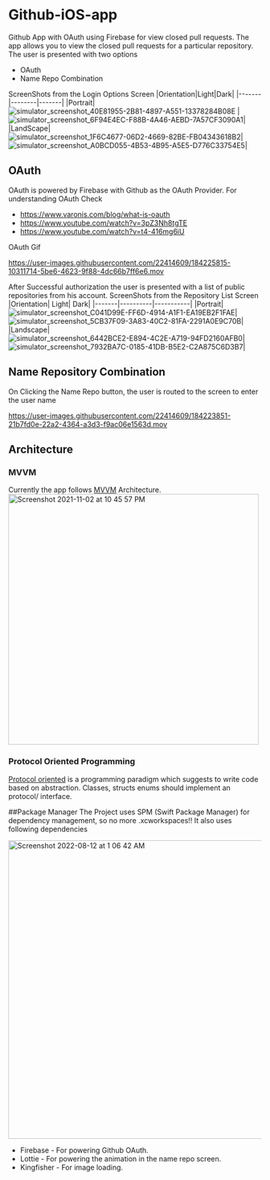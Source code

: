 # Github-iOS-app
Github App with OAuth using Firebase for view closed pull requests.
The app allows you to view the closed pull requests for a particular repository. The user is presented with two options

- OAuth
- Name Repo Combination

ScreenShots from the Login Options Screen
|Orientation|Light|Dark|
|-------|--------|-------|
|Portrait| ![simulator_screenshot_40E81955-2B81-4897-A551-13378284B08E](https://user-images.githubusercontent.com/22414609/184219525-65f529a0-af6a-41ac-9888-8083d696154a.png) | ![simulator_screenshot_6F94E4EC-F88B-4A46-AEBD-7A57CF3090A1](https://user-images.githubusercontent.com/22414609/184219694-6204c13e-c9d3-44ad-9d5b-07de7a70cb1f.png)|
|LandScape| ![simulator_screenshot_1F6C4677-06D2-4669-82BE-FB04343618B2](https://user-images.githubusercontent.com/22414609/184219585-56533ada-4636-4797-acac-36bd133824a7.png)| ![simulator_screenshot_A0BCD055-4B53-4B95-A5E5-D776C33754E5](https://user-images.githubusercontent.com/22414609/184219638-64058338-b7d1-4706-92b9-0aeb6e4080cc.png)|

## OAuth
OAuth is powered by Firebase with Github as the OAuth Provider. 
For understanding OAuth Check

- https://www.varonis.com/blog/what-is-oauth
- https://www.youtube.com/watch?v=3pZ3Nh8tgTE
- https://www.youtube.com/watch?v=t4-416mg6iU

OAuth Gif



https://user-images.githubusercontent.com/22414609/184225815-10311714-5be6-4623-9f88-4dc66b7ff6e6.mov




After Successful authorization the user is presented with a list of public repositories from his account.
ScreenShots from the Repository List Screen
|Orientation| Light| Dark|
|-------|----------|-----------|
|Portrait|![simulator_screenshot_C041D99E-FF6D-4914-A1F1-EA19EB2F1FAE](https://user-images.githubusercontent.com/22414609/184222911-9f8dc6b6-3c21-4807-a8d2-c9c40933d190.png)|![simulator_screenshot_5CB37F09-3A83-40C2-81FA-2291A0E9C70B](https://user-images.githubusercontent.com/22414609/184222708-36557bab-992c-4d53-b553-0fa8135d813e.png)|
|Landscape| ![simulator_screenshot_6442BCE2-E894-4C2E-A719-94FD2160AFB0](https://user-images.githubusercontent.com/22414609/184222870-9f9c52d8-1cad-4d1b-a16b-e5eb8f4c348b.png)| ![simulator_screenshot_7932BA7C-0185-41DB-B5E2-C2A875C6D3B7](https://user-images.githubusercontent.com/22414609/184222771-f7ff81a0-d661-44c1-8a53-b3af43c02bcf.png)|


## Name Repository Combination
On Clicking the Name Repo button, the user is routed to the screen to enter the user name 

https://user-images.githubusercontent.com/22414609/184223851-21b7fd0e-22a2-4364-a3d3-f9ac06e1563d.mov



## Architecture
<h3>MVVM</h3>
Currently the app follows <a href= "https://en.wikipedia.org/wiki/Model%E2%80%93view%E2%80%93viewmodel">MVVM</a> Architecture.

<img width="498" alt="Screenshot 2021-11-02 at 10 45 57 PM" src="https://user-images.githubusercontent.com/71034915/139913742-1bc999d0-f002-45d9-b852-a60e53df97ad.png">

<h3>Protocol Oriented Programming</h3>
<a href="https://www.raywenderlich.com/6742901-protocol-oriented-programming-tutorial-in-swift-5-1-getting-started">Protocol oriented</a> is a programming paradigm which suggests to write code based on abstraction. Classes, structs enums should implement an protocol/ interface.

##Package Manager
The Project uses SPM (Swift Package Manager) for dependency management, so no more .xcworkspaces!!
It also uses following dependencies 

<img width="593" alt="Screenshot 2022-08-12 at 1 06 42 AM" src="https://user-images.githubusercontent.com/22414609/184224699-55d277bf-8622-4d1b-a14b-09f5ab017e3d.png">

- Firebase - For powering Github OAuth.
- Lottie - For powering the animation in the name repo screen.
- Kingfisher - For image loading.
